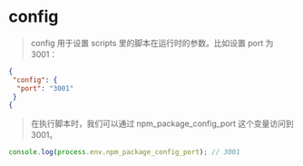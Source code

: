 # config

> config 用于设置 scripts 里的脚本在运行时的参数。比如设置 port 为 3001：

```json
{
 "config": {
  "port": "3001"
 }
{
```

> 在执行脚本时，我们可以通过 npm_package_config_port 这个变量访问到 3001。

```js
console.log(process.env.npm_package_config_port); // 3001
```
